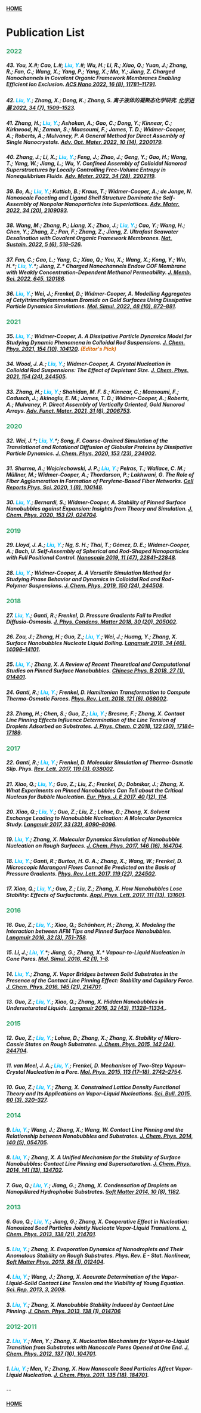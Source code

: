 #### [HOME](./index.html)
# Publication List

### **<span style="color:#2da266">2022</span>**

##### 43. You, X.#; Cao, L.#; <span style="color:#00bfff">Liu, Y.</span>#; Wu, H.; Li, R.; Xiao, Q.; Yuan, J.; Zhang, R.; Fan, C.; Wang, X.; Yang, P.; Yang, X.; Ma, Y.; Jiang, Z. Charged Nanochannels in Covalent Organic Framework Membranes Enabling Efficient Ion Exclusion. [ACS Nano 2022, 16 (8), 11781–11791](https://doi.org/10.1021/acsnano.2c04767).

##### 42. <span style="color:#00bfff">Liu, Y.</span>; Zhang, X.; Dong, K.; Zhang, S. 离子液体的凝聚态化学研究. [化学进展 2022, 34 (7), 1509–1523](https://doi.org/10.7536/PC220347).

##### 41. Zhang, H.; <span style="color:#00bfff">Liu, Y.</span>; Ashokan, A.; Gao, C.; Dong, Y.; Kinnear, C.; Kirkwood, N.; Zaman, S.; Maasoumi, F.; James, T. D.; Widmer‐Cooper, A.; Roberts, A.; Mulvaney, P. A General Method for Direct Assembly of Single Nanocrystals. [Adv. Opt. Mater. 2022, 10 (14), 2200179](https://doi.org/10.1002/adom.202200179).

##### 40. Zhang, J.; Li, X.; <span style="color:#00bfff">Liu, Y.</span>; Feng, J.; Zhao, J.; Geng, Y.; Gao, H.; Wang, T.; Yang, W.; Jiang, L.; Wu, Y. Confined Assembly of Colloidal Nanorod Superstructures by Locally Controlling Free‐Volume Entropy in Nonequilibrium Fluids. [Adv. Mater. 2022, 34 (28), 2202119](https://doi.org/10.1002/adma.202202119).

##### 39. Bo, A.; <span style="color:#00bfff">Liu, Y.</span>; Kuttich, B.; Kraus, T.; Widmer‐Cooper, A.; de Jonge, N. Nanoscale Faceting and Ligand Shell Structure Dominate the Self‐Assembly of Nonpolar Nanoparticles into Superlattices. [Adv. Mater. 2022, 34 (20), 2109093](https://doi.org/10.1002/adma.202109093).

##### 38. Wang, M.; Zhang, P.; Liang, X.; Zhao, J.; <span style="color:#00bfff">Liu, Y.</span>; Cao, Y.; Wang, H.; Chen, Y.; Zhang, Z.; Pan, F.; Zhang, Z.; Jiang, Z. Ultrafast Seawater Desalination with Covalent Organic Framework Membranes. [Nat. Sustain. 2022, 5 (6), 518–526](https://doi.org/10.1038/s41893-022-00870-3).

##### 37. Fan, C.; Cao, L.; Yang, C.; Xiao, Q.; You, X.; Wang, X.; Kong, Y.; Wu, H.\*; <span style="color:#00bfff">Liu, Y.</span>\*; Jiang, Z.\* Charged Nanochannels Endow COF Membrane with Weakly Concentration-Dependent Methanol Permeability. [J. Memb. Sci. 2022, 645, 120186](https://doi.org/10.1016/j.memsci.2021.120186).

##### 36. <span style="color:#00bfff">Liu, Y.</span>; Wei, J.; Frenkel, D.; Widmer-Cooper, A. Modelling Aggregates of Cetyltrimethylammonium Bromide on Gold Surfaces Using Dissipative Particle Dynamics Simulations. [Mol. Simul. 2022, 48 (10), 872–881](https://doi.org/10.1080/08927022.2021.1948546).

### **<span style="color:#2da266">2021</span>**

##### 35. <span style="color:#00bfff">Liu, Y.</span>; Widmer-Cooper, A. A Dissipative Particle Dynamics Model for Studying Dynamic Phenomena in Colloidal Rod Suspensions. [J. Chem. Phys. 2021, 154 (10), 104120](https://doi.org/10.1063/5.0041285). <span style="color:#d56500">(Editor's Pick)</span>

##### 34. Wood, J. A.; <span style="color:#00bfff">Liu, Y.</span>; Widmer-Cooper, A. Crystal Nucleation in Colloidal Rod Suspensions: The Effect of Depletant Size. [J. Chem. Phys. 2021, 154 (24), 244505](https://doi.org/10.1063/5.0052623).

##### 33. Zhang, H.; <span style="color:#00bfff">Liu, Y.</span>; Shahidan, M. F. S.; Kinnear, C.; Maasoumi, F.; Cadusch, J.; Akinoglu, E. M.; James, T. D.; Widmer‐Cooper, A.; Roberts, A.; Mulvaney, P. Direct Assembly of Vertically Oriented, Gold Nanorod Arrays. [Adv. Funct. Mater. 2021, 31 (6), 2006753](https://doi.org/10.1002/adfm.202006753).

### **<span style="color:#2da266">2020</span>**

##### 32. Wei, J.\*; <span style="color:#00bfff">Liu, Y.</span>\*; Song, F. Coarse-Grained Simulation of the Translational and Rotational Diffusion of Globular Proteins by Dissipative Particle Dynamics. [J. Chem. Phys. 2020, 153 (23), 234902](https://doi.org/10.1063/5.0025620).

##### 31. Sharma, A.; Wojciechowski, J. P.; <span style="color:#00bfff">Liu, Y.</span>; Pelras, T.; Wallace, C. M.; Müllner, M.; Widmer-Cooper, A.; Thordarson, P.; Lakhwani, G. The Role of Fiber Agglomeration in Formation of Perylene-Based Fiber Networks. [Cell Reports Phys. Sci. 2020, 1 (8), 100148](https://doi.org/10.1016/j.xcrp.2020.100148).

##### 30. <span style="color:#00bfff">Liu, Y.</span>; Bernardi, S.; Widmer-Cooper, A. Stability of Pinned Surface Nanobubbles against Expansion: Insights from Theory and Simulation. [J. Chem. Phys. 2020, 153 (2), 024704](https://doi.org/10.1063/5.0013223).

### **<span style="color:#2da266">2019</span>**

##### 29. Lloyd, J. A.; <span style="color:#00bfff">Liu, Y.</span>; Ng, S. H.; Thai, T.; Gómez, D. E.; Widmer-Cooper, A.; Bach, U. Self-Assembly of Spherical and Rod-Shaped Nanoparticles with Full Positional Control. [Nanoscale 2019, 11 (47), 22841–22848](https://doi.org/10.1039/C9NR06679A).

##### 28. <span style="color:#00bfff">Liu, Y.</span>; Widmer-Cooper, A. A Versatile Simulation Method for Studying Phase Behavior and Dynamics in Colloidal Rod and Rod-Polymer Suspensions. [J. Chem. Phys. 2019, 150 (24), 244508](https://doi.org/10.1063/1.5096193).

### **<span style="color:#2da266">2018</span>**

##### 27. <span style="color:#00bfff">Liu, Y.</span>; Ganti, R.; Frenkel, D. Pressure Gradients Fail to Predict Diffusio-Osmosis. [J. Phys. Condens. Matter 2018, 30 (20), 205002](https://doi.org/10.1088/1361-648X/aabd58).

##### 26. Zou, J.; Zhang, H.; Guo, Z.; <span style="color:#00bfff">Liu, Y.</span>; Wei, J.; Huang, Y.; Zhang, X. Surface Nanobubbles Nucleate Liquid Boiling. [Langmuir 2018, 34 (46), 14096–14101](https://doi.org/10.1021/acs.langmuir.8b03290).

##### 25. <span style="color:#00bfff">Liu, Y.</span>; Zhang, X. A Review of Recent Theoretical and Computational Studies on Pinned Surface Nanobubbles. [Chinese Phys. B 2018, 27 (1), 014401](https://doi.org/10.1088/1674-1056/27/1/014401).

##### 24. Ganti, R.; <span style="color:#00bfff">Liu, Y.</span>; Frenkel, D. Hamiltonian Transformation to Compute Thermo-Osmotic Forces. [Phys. Rev. Lett. 2018, 121 (6), 068002](https://doi.org/10.1103/PhysRevLett.121.068002).

##### 23. Zhang, H.; Chen, S.; Guo, Z.; <span style="color:#00bfff">Liu, Y.</span>; Bresme, F.; Zhang, X. Contact Line Pinning Effects Influence Determination of the Line Tension of Droplets Adsorbed on Substrates. [J. Phys. Chem. C 2018, 122 (30), 17184–17189](https://doi.org/10.1021/acs.jpcc.8b03588).

### **<span style="color:#2da266">2017</span>**

##### 22. Ganti, R.; <span style="color:#00bfff">Liu, Y.</span>; Frenkel, D. Molecular Simulation of Thermo-Osmotic Slip. Phys. [Rev. Lett. 2017, 119 (3), 038002](https://doi.org/10.1103/PhysRevLett.119.038002).

##### 21. Xiao, Q.; <span style="color:#00bfff">Liu, Y.</span>; Guo, Z.; Liu, Z.; Frenkel, D.; Dobnikar, J.; Zhang, X. What Experiments on Pinned Nanobubbles Can Tell about the Critical Nucleus for Bubble Nucleation. [Eur. Phys. J. E 2017, 40 (12), 114](https://doi.org/10.1140/epje/i2017-11604-7).

##### 20. Xiao, Q.; <span style="color:#00bfff">Liu, Y.</span>; Guo, Z.; Liu, Z.; Lohse, D.; Zhang, X. Solvent Exchange Leading to Nanobubble Nucleation: A Molecular Dynamics Study. [Langmuir 2017, 33 (32), 8090–8096](https://doi.org/10.1021/acs.langmuir.7b01231).

##### 19. <span style="color:#00bfff">Liu, Y.</span>; Zhang, X. Molecular Dynamics Simulation of Nanobubble Nucleation on Rough Surfaces. [J. Chem. Phys. 2017, 146 (16), 164704](https://doi.org/10.1063/1.4981788).

##### 18. <span style="color:#00bfff">Liu, Y.</span>; Ganti, R.; Burton, H. G. A.; Zhang, X.; Wang, W.; Frenkel, D. Microscopic Marangoni Flows Cannot Be Predicted on the Basis of Pressure Gradients. [Phys. Rev. Lett. 2017, 119 (22), 224502](https://doi.org/10.1103/PhysRevLett.119.224502).

##### 17. Xiao, Q.; <span style="color:#00bfff">Liu, Y.</span>; Guo, Z.; Liu, Z.; Zhang, X. How Nanobubbles Lose Stability: Effects of Surfactants. [Appl. Phys. Lett. 2017, 111 (13), 131601](https://doi.org/10.1063/1.5000831).

### **<span style="color:#2da266">2016</span>**

##### 16. Guo, Z.; <span style="color:#00bfff">Liu, Y.</span>; Xiao, Q.; Schönherr, H.; Zhang, X. Modeling the Interaction between AFM Tips and Pinned Surface Nanobubbles. [Langmuir 2016, 32 (3), 751–758](https://doi.org/10.1021/acs.langmuir.5b04162).

##### 15. Li, J.; <span style="color:#00bfff">Liu, Y.</span>\*; Jiang, G.; Zhang, X.\* Vapour-to-Liquid Nucleation in Cone Pores. [Mol. Simul. 2016, 42 (1), 1–8](https://doi.org/10.1080/08927022.2014.1001990).

##### 14. <span style="color:#00bfff">Liu, Y.</span>; Zhang, X. Vapor Bridges between Solid Substrates in the Presence of the Contact Line Pinning Effect: Stability and Capillary Force. [J. Chem. Phys. 2016, 145 (21), 214701](https://doi.org/10.1063/1.4971207).

##### 13. Guo, Z.; <span style="color:#00bfff">Liu, Y.</span>; Xiao, Q.; Zhang, X. Hidden Nanobubbles in Undersaturated Liquids. [Langmuir 2016, 32 (43), 11328–11334.](https://doi.org/10.1021/acs.langmuir.6b01766).

### **<span style="color:#2da266">2015</span>**

##### 12. Guo, Z.; <span style="color:#00bfff">Liu, Y.</span>; Lohse, D.; Zhang, X.; Zhang, X. Stability of Micro-Cassie States on Rough Substrates. [J. Chem. Phys. 2015, 142 (24), 244704](https://doi.org/10.1063/1.4922905).

##### 11. van Meel, J. A.; <span style="color:#00bfff">Liu, Y.</span>; Frenkel, D. Mechanism of Two-Step Vapour–Crystal Nucleation in a Pore. [Mol. Phys. 2015, 113 (17–18), 2742–2754](https://doi.org/10.1080/00268976.2015.1031844).

##### 10. Guo, Z.; <span style="color:#00bfff">Liu, Y.</span>; Zhang, X. Constrained Lattice Density Functional Theory and Its Applications on Vapor–Liquid Nucleations. [Sci. Bull. 2015, 60 (3), 320–327](https://doi.org/10.1007/s11434-014-0702-y).

### **<span style="color:#2da266">2014</span>**

##### 9. <span style="color:#00bfff">Liu, Y.</span>; Wang, J.; Zhang, X.; Wang, W. Contact Line Pinning and the Relationship between Nanobubbles and Substrates. [J. Chem. Phys. 2014, 140 (5), 054705](https://doi.org/10.1063/1.4863448).

##### 8. <span style="color:#00bfff">Liu, Y.</span>; Zhang, X. A Unified Mechanism for the Stability of Surface Nanobubbles: Contact Line Pinning and Supersaturation. [J. Chem. Phys. 2014, 141 (13), 134702](https://doi.org/10.1063/1.4896937).

##### 7. Guo, Q.; <span style="color:#00bfff">Liu, Y.</span>; Jiang, G.; Zhang, X. Condensation of Droplets on Nanopillared Hydrophobic Substrates. [Soft Matter 2014, 10 (8), 1182](https://doi.org/10.1039/c3sm52260a).

### **<span style="color:#2da266">2013</span>**

##### 6. Guo, Q.; <span style="color:#00bfff">Liu, Y.</span>; Jiang, G.; Zhang, X. Cooperative Effect in Nucleation: Nanosized Seed Particles Jointly Nucleate Vapor-Liquid Transitions. [J. Chem. Phys. 2013, 138 (21), 214701](https://doi.org/10.1063/1.4807726).

##### 5. <span style="color:#00bfff">Liu, Y.</span>; Zhang, X. Evaporation Dynamics of Nanodroplets and Their Anomalous Stability on Rough Substrates. Phys. Rev. E - Stat. Nonlinear, [Soft Matter Phys. 2013, 88 (1), 012404](https://doi.org/10.1103/PhysRevE.88.012404).

##### 4. <span style="color:#00bfff">Liu, Y.</span>; Wang, J.; Zhang, X. Accurate Determination of the Vapor-Liquid-Solid Contact Line Tension and the Viability of Young Equation. [Sci. Rep. 2013, 3, 2008](https://doi.org/10.1038/srep02008).

##### 3. <span style="color:#00bfff">Liu, Y.</span>; Zhang, X. Nanobubble Stability Induced by Contact Line Pinning. [J. Chem. Phys. 2013, 138 (1), 014706](https://doi.org/10.1063/1.4773249)

### **<span style="color:#2da266">2012-2011</span>**

##### 2. <span style="color:#00bfff">Liu, Y.</span>; Men, Y.; Zhang, X. Nucleation Mechanism for Vapor-to-Liquid Transition from Substrates with Nanoscale Pores Opened at One End. [J. Chem. Phys. 2012, 137 (10), 104701](https://doi.org/10.1063/1.4749319).

##### 1. <span style="color:#00bfff">Liu, Y.</span>; Men, Y.; Zhang, X. How Nanoscale Seed Particles Affect Vapor-Liquid Nucleation. [J. Chem. Phys. 2011, 135 (18), 184701](https://doi.org/10.1063/1.3658502).

--
#### [HOME](./index.html)
